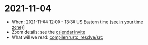 # 2021-11-04

* When: 2021-11-04 12:00 - 13:30 US Eastern time [(see in your time zone)](https://everytimezone.com/s/a287d2e5)]
* Zoom details: see the [calendar invite](https://calendar.google.com/event?action=TEMPLATE&tmeid=NW40YjQ1a2sxbG00NmV1c2t1ZGVhMmF2aXRfMjAyMTExMDRUMTYwMDAwWiB1anQ0dHI1ZWdmc21lY28wZTVwaTFuOTRkNEBn&tmsrc=ujt4tr5egfsmeco0e5pi1n94d4%40group.calendar.google.com&scp=ALL)
* What will we read: [compiler/rustc_resolve/src](https://github.com/rust-lang/rust/tree/master/compiler/rustc_resolve/src)
